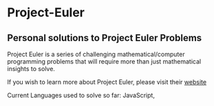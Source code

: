 # Project-Euler
## Personal solutions to Project Euler Problems

Project Euler is a series of challenging mathematical/computer programming problems that will require more than just mathematical insights to solve.

If you wish to learn more about Project Euler, please visit their [website](https://projecteuler.net/about)

Current Languages used to solve so far: JavaScript,
